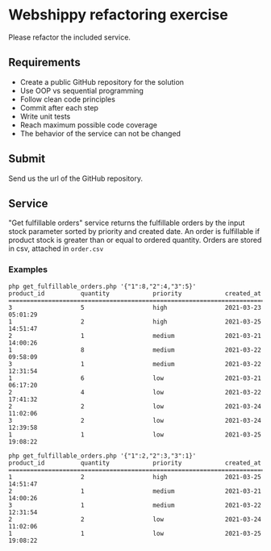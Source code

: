# Webshippy refactoring exercise
Please refactor the included service.

## Requirements
* Create a public GitHub repository for the solution
* Use OOP vs sequential programming
* Follow clean code principles
* Commit after each step
* Write unit tests
* Reach maximum possible code coverage
* The behavior of the service can not be changed

## Submit
Send us the url of the GitHub repository.

## Service
"Get fulfillable orders" service returns the fulfillable orders by the input stock
parameter sorted by priority and created date. An order is fulfillable if product
stock is greater than or equal to ordered quantity. Orders are stored in csv,
attached in `order.csv`

### Examples
```
php get_fulfillable_orders.php '{"1":8,"2":4,"3":5}'
product_id          quantity            priority            created_at          
================================================================================
3                   5                   high                2021-03-23 05:01:29
1                   2                   high                2021-03-25 14:51:47
2                   1                   medium              2021-03-21 14:00:26
1                   8                   medium              2021-03-22 09:58:09
3                   1                   medium              2021-03-22 12:31:54
1                   6                   low                 2021-03-21 06:17:20
2                   4                   low                 2021-03-22 17:41:32
2                   2                   low                 2021-03-24 11:02:06
3                   2                   low                 2021-03-24 12:39:58
1                   1                   low                 2021-03-25 19:08:22
```

```
php get_fulfillable_orders.php '{"1":2,"2":3,"3":1}'
product_id          quantity            priority            created_at          
================================================================================
1                   2                   high                2021-03-25 14:51:47 
2                   1                   medium              2021-03-21 14:00:26 
3                   1                   medium              2021-03-22 12:31:54 
2                   2                   low                 2021-03-24 11:02:06 
1                   1                   low                 2021-03-25 19:08:22 
```